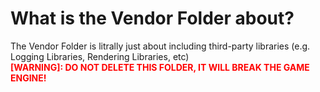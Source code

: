 # What is the Vendor Folder about?
The Vendor Folder is litrally just about including third-party libraries (e.g. Logging Libraries, Rendering Libraries, etc)
<br>
<b style="color: red;">[WARNING]: DO NOT DELETE THIS FOLDER, IT WILL BREAK THE GAME ENGINE!</b>


